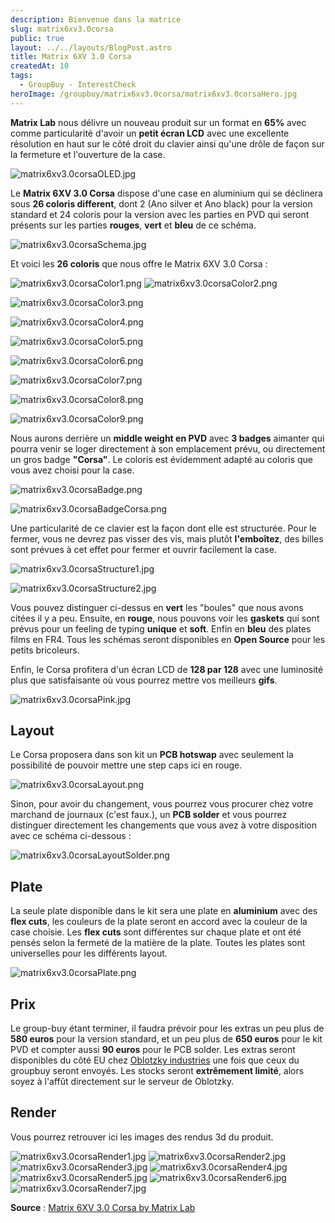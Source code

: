 ```yaml
---
description: Bienvenue dans la matrice
slug: matrix6xv3.0corsa
public: true
layout: ../../layouts/BlogPost.astro
title: Matrix 6XV 3.0 Corsa
createdAt: 10
tags:
  - GroupBuy - InterestCheck
heroImage: /groupbuy/matrix6xv3.0corsa/matrix6xv3.0corsaHero.jpg
---
```



**Matrix Lab** nous délivre un nouveau produit sur un format en **65%** avec comme particularité d'avoir un **petit écran LCD** avec une excellente résolution en haut sur le côté droit du clavier ainsi qu'une drôle de façon sur la fermeture et l'ouverture de la case.

![matrix6xv3.0corsaOLED.jpg](/groupbuy/matrix6xv3.0corsa/matrix6xv3.0corsaOLED.jpg)

Le **Matrix 6XV 3.0 Corsa** dispose d'une case en aluminium qui se déclinera sous **26 coloris different**, dont 2 (Ano silver et Ano black) pour la version standard et 24 coloris pour la version avec les parties en PVD qui seront présents sur les parties **rouges**, **vert** et **bleu** de ce schéma.

![matrix6xv3.0corsaSchema.jpg](/groupbuy/matrix6xv3.0corsa/matrix6xv3.0corsaSchema.jpg)

Et voici les **26 coloris** que nous offre le Matrix 6XV 3.0 Corsa :

![matrix6xv3.0corsaColor1.png](/groupbuy/matrix6xv3.0corsa/matrix6xv3.0corsaColor1.png)
![matrix6xv3.0corsaColor2.png](/groupbuy/matrix6xv3.0corsa/matrix6xv3.0corsaColor2.png)

![matrix6xv3.0corsaColor3.png](/groupbuy/matrix6xv3.0corsa/matrix6xv3.0corsaColor3.png)

![matrix6xv3.0corsaColor4.png](/groupbuy/matrix6xv3.0corsa/matrix6xv3.0corsaColor4.png)

![matrix6xv3.0corsaColor5.png](/groupbuy/matrix6xv3.0corsa/matrix6xv3.0corsaColor5.png)

![matrix6xv3.0corsaColor6.png](/groupbuy/matrix6xv3.0corsa/matrix6xv3.0corsaColor6.png)

![matrix6xv3.0corsaColor7.png](/groupbuy/matrix6xv3.0corsa/matrix6xv3.0corsaColor7.png)

![matrix6xv3.0corsaColor8.png](/groupbuy/matrix6xv3.0corsa/matrix6xv3.0corsaColor8.png)

![matrix6xv3.0corsaColor9.png](/groupbuy/matrix6xv3.0corsa/matrix6xv3.0corsaColor9.png)

Nous aurons derrière un **middle weight en PVD** avec **3 badges** aimanter qui pourra venir se loger directement à son emplacement prévu, ou directement un gros badge **"Corsa"**. Le coloris est évidemment adapté au coloris que vous avez choisi pour la case.

![matrix6xv3.0corsaBadge.png](/groupbuy/matrix6xv3.0corsa/matrix6xv3.0corsaBadge.png)

![matrix6xv3.0corsaBadgeCorsa.png](/groupbuy/matrix6xv3.0corsa/matrix6xv3.0corsaBadgeCorsa.png)

Une particularité de ce clavier est la façon dont elle est structurée. Pour le fermer, vous ne devrez pas visser des vis, mais plutôt **l'emboîtez**, des billes sont prévues à cet effet pour fermer et ouvrir facilement la case.

![matrix6xv3.0corsaStructure1.jpg](/groupbuy/matrix6xv3.0corsa/matrix6xv3.0corsaStructure1.jpg)

![matrix6xv3.0corsaStructure2.jpg](/groupbuy/matrix6xv3.0corsa/matrix6xv3.0corsaStructure2.jpg)

Vous pouvez distinguer ci-dessus en **vert** les "boules" que nous avons citées il y a peu. Ensuite, en **rouge**, nous pouvons voir les **gaskets** qui sont prévus pour un feeling de typing **unique** et **soft**. Enfin en **bleu** des plates films en FR4. Tous les schémas seront disponibles en **Open Source** pour les petits bricoleurs.

Enfin, le Corsa profitera d'un écran LCD de **128 par 128** avec une luminosité plus que satisfaisante où vous pourrez mettre vos meilleurs **gifs**.

![matrix6xv3.0corsaPink.jpg](/groupbuy/matrix6xv3.0corsa/matrix6xv3.0corsaPink.jpg)

## Layout

Le Corsa proposera dans son kit un **PCB hotswap** avec seulement la possibilité de pouvoir mettre une step caps ici en rouge.

![matrix6xv3.0corsaLayout.png](/groupbuy/matrix6xv3.0corsa/matrix6xv3.0corsaLayout.png)

Sinon, pour avoir du changement, vous pourrez vous procurer chez votre marchand de journaux (c'est faux.), un **PCB solder** et vous pourrez distinguer directement les changements que vous avez à votre disposition avec ce schéma ci-dessous :

![matrix6xv3.0corsaLayoutSolder.png](/groupbuy/matrix6xv3.0corsa/matrix6xv3.0corsaLayoutSolder.png)

## Plate

La seule plate disponible dans le kit sera une plate en **aluminium** avec des **flex cuts**, les couleurs de la plate seront en accord avec la couleur de la case choisie. Les **flex cuts** sont différentes sur chaque plate et ont été pensés selon la fermeté de la matière de la plate. Toutes les plates sont universelles pour les différents layout.

![matrix6xv3.0corsaPlate.png](/groupbuy/matrix6xv3.0corsa/matrix6xv3.0corsaPlate.png)

## Prix

Le group-buy étant terminer, il faudra prévoir pour les extras un peu plus de **580 euros** pour la version standard, et un peu plus de **650 euros** pour le kit PVD et compter aussi **90 euros** pour le PCB solder. Les extras seront disponibles du côté EU chez [Oblotzky industries](https://oblotzky.industries/products/matrix-6xv-3-0-corsa?variant=43748099129612) une fois que ceux du groupbuy seront envoyés. Les stocks seront **extrêmement limité**, alors soyez à l'affût directement sur le serveur de Oblotzky.



## Render

Vous pourrez retrouver ici les images des rendus 3d du produit.

![matrix6xv3.0corsaRender1.jpg](/groupbuy/matrix6xv3.0corsa/matrix6xv3.0corsaRender1.jpg)
![matrix6xv3.0corsaRender2.jpg](/groupbuy/matrix6xv3.0corsa/matrix6xv3.0corsaRender2.jpg)
![matrix6xv3.0corsaRender3.jpg](/groupbuy/matrix6xv3.0corsa/matrix6xv3.0corsaRender3.jpg)
![matrix6xv3.0corsaRender4.jpg](/groupbuy/matrix6xv3.0corsa/matrix6xv3.0corsaRender4.jpg)
![matrix6xv3.0corsaRender5.jpg](/groupbuy/matrix6xv3.0corsa/matrix6xv3.0corsaRender5.jpg)
![matrix6xv3.0corsaRender6.jpg](/groupbuy/matrix6xv3.0corsa/matrix6xv3.0corsaRender6.jpg)
![matrix6xv3.0corsaRender7.jpg](/groupbuy/matrix6xv3.0corsa/matrix6xv3.0corsaRender7.jpg)

**Source** : [Matrix 6XV 3.0 Corsa by Matrix Lab](https://matrixlab.notion.site/6XV-3-0-Corsa-Introduction-document-f9bfcf5bfbc14331beccfbe7962c578a)